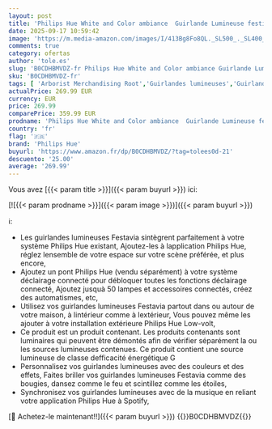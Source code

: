 ```yaml
---
layout: post
title: 'Philips Hue White and Color ambiance  Guirlande Lumineuse festive  500LEDs  40 mètres  fonctionne avec Alexa  Google Home et Apple Homekit'
date: 2025-09-17 10:59:42
image: 'https://m.media-amazon.com/images/I/413Bg8Fo8QL._SL500_._SL400_.jpg'
comments: true
category: ofertas
author: 'tole.es'
slug: 'B0CDHBMVDZ-fr Philips Hue White and Color ambiance Guirlande Lumineuse...'
sku: 'B0CDHBMVDZ-fr'
tags: [ 'Arborist Merchandising Root','Guirlandes lumineuses','Guirlandes lumineuses dintérieur','Luminaires et Éclairage','Luminaires et éclairage','Lumière connectée','Self Service','Special Features Stores','b00c6461-c230-460f-8192-20bb741a02ce_0','b00c6461-c230-460f-8192-20bb741a02ce_1501','philips hue','🇫🇷', ]
actualPrice: 269.99 EUR
currency: EUR
price: 269.99
comparePrice: 359.99 EUR
prodname: 'Philips Hue White and Color ambiance  Guirlande Lumineuse festive  500LEDs  40 mètres  fonctionne avec Alexa  Google Home et Apple Homekit'
country: 'fr'
flag: '🇫🇷'
brand: 'Philips Hue'
buyurl: 'https://www.amazon.fr/dp/B0CDHBMVDZ/?tag=tolees0d-21'
descuento: '25.00'
average: '269.99'
---
```


Vous avez [{{< param title >}}]({{< param buyurl >}}) ici:

[![{{< param prodname >}}]({{< param image >}})]({{< param buyurl >}})

ℹ️:

- Les guirlandes lumineuses Festavia sintègrent parfaitement à votre système Philips Hue existant, Ajoutez-les à lapplication Philips Hue, réglez lensemble de votre espace sur votre scène préférée, et plus encore,
- Ajoutez un pont Philips Hue (vendu séparément) à votre système déclairage connecté pour débloquer toutes les fonctions déclairage connecté, Ajoutez jusquà 50 lampes et accessoires connectés, créez des automatismes, etc,
- Utilisez vos guirlandes lumineuses Festavia partout dans ou autour de votre maison, à lintérieur comme à lextérieur, Vous pouvez même les ajouter à votre installation extérieure Philips Hue Low-volt,
- Ce produit est un produit contenant. Les produits contenants sont luminaires qui peuvent être démontés afin de vérifier séparément la ou les sources lumineuses contenues. Ce produit contient une source lumineuse de classe defficacité énergétique G
- Personnalisez vos guirlandes lumineuses avec des couleurs et des effets, Faites briller vos guirlandes lumineuses Festavia comme des bougies, dansez comme le feu et scintillez comme les étoiles,
- Synchronisez vos guirlandes lumineuses avec de la musique en reliant votre application Philips Hue à Spotify,

[🛒 Achetez-le maintenant!!]({{< param buyurl >}})
{{<world>}}B0CDHBMVDZ{{</world>}}
